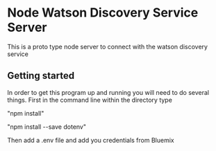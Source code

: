 # Node Watson Discovery Service Server

This is a proto type node server to connect with the watson discovery service

## Getting started

In order to get this program up and running you will need to do several things. First in the command line within the directory type

"npm install"

"npm install --save dotenv"

Then add a .env file and add you credentials from Bluemix
